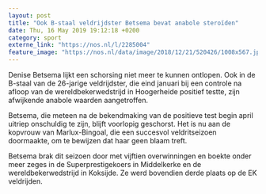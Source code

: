 ```yaml
---
layout: post
title: "Ook B-staal veldrijdster Betsema bevat anabole steroïden"
date: Thu, 16 May 2019 19:12:18 +0200
category: sport
externe_link: "https://nos.nl/l/2285004"
feature_image: "https://nos.nl/data/image/2018/12/21/520426/1008x567.jpg"
---
```


<p>Denise Betsema lijkt een schorsing niet meer te kunnen ontlopen. Ook in de B-staal van de 26-jarige veldrijdster, die eind januari bij een controle na afloop van de wereldbekerwedstrijd in Hoogerheide positief testte, zijn afwijkende anabole waarden aangetroffen.</p>
<p>Betsema, die meteen na de bekendmaking van de positieve test begin april uitriep onschuldig te zijn, blijft voorlopig geschorst. Het is nu aan de kopvrouw van Marlux-Bingoal, die een succesvol veldritseizoen doormaakte, om te bewijzen dat haar geen blaam treft.</p>
<p>Betsema brak dit seizoen door met vijftien overwinningen en boekte onder meer zeges in de Superprestigekoers in Middelkerke en de wereldbekerwedstrijd in Koksijde. Ze werd bovendien derde plaats op de EK veldrijden.</p>
